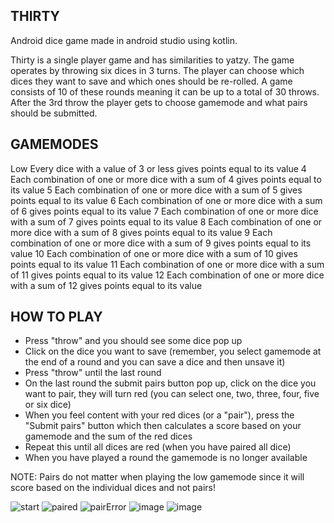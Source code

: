 THIRTY
-------------------------------------------------------------
Android dice game made in android studio using kotlin.

Thirty is a single player game and has similarities to yatzy. 
The game operates by throwing six dices in 3 turns. The
player can choose which dices they want to save and which
ones should be re-rolled. A game consists of 10 of these rounds 
meaning it can be up to a total of 30 throws. After the 3rd throw
the player gets to choose gamemode and what pairs should be submitted. 

GAMEMODES
---------------------------------------------------------------------------------------
Low	Every dice with a value of 3 or less gives points equal to its value
4	Each combination of one or more dice with a sum of 4 gives points equal to its value
5	Each combination of one or more dice with a sum of 5 gives points equal to its value
6	Each combination of one or more dice with a sum of 6 gives points equal to its value
7	Each combination of one or more dice with a sum of 7 gives points equal to its value
8	Each combination of one or more dice with a sum of 8 gives points equal to its value
9	Each combination of one or more dice with a sum of 9 gives points equal to its value
10	Each combination of one or more dice with a sum of 10 gives points equal to its value
11	Each combination of one or more dice with a sum of 11 gives points equal to its value
12	Each combination of one or more dice with a sum of 12 gives points equal to its value

HOW TO PLAY
------------------------------------------------------------------------------------------------------------------------------------------------------------------------------
 - Press "throw" and you should see some dice pop up
 - Click on the dice you want to save (remember, you select gamemode at the end of a round and you can save a dice and then unsave it)
 - Press "throw" until the last round
 - On the last round the submit pairs button pop up, click on the dice you want to pair, they will turn red (you can select one, two, three, four, five or six dice)
 - When you feel content with your red dices (or a "pair"), press the "Submit pairs" button which then calculates a score based on your gamemode and the sum of the red dices
 - Repeat this until all dices are red (when you have paired all dice)
 - When you have played a round the gamemode is no longer available
 
NOTE: Pairs do not matter when playing the low gamemode since it will score based on the individual dices and not pairs!

![start](https://user-images.githubusercontent.com/28981311/123262508-3d476880-d4f8-11eb-8adf-ffcb3a0320c3.png)
![paired](https://user-images.githubusercontent.com/28981311/123262519-3fa9c280-d4f8-11eb-8ce8-82ba1373a232.png)
![pairError](https://user-images.githubusercontent.com/28981311/123262527-41738600-d4f8-11eb-8cea-6c87e5b19a6a.png)
![image](https://user-images.githubusercontent.com/28981311/123618009-15157d80-d808-11eb-8633-40317154dd0a.png)
![image](https://user-images.githubusercontent.com/28981311/123617904-ffa05380-d807-11eb-92b6-2507086c39d1.png)
